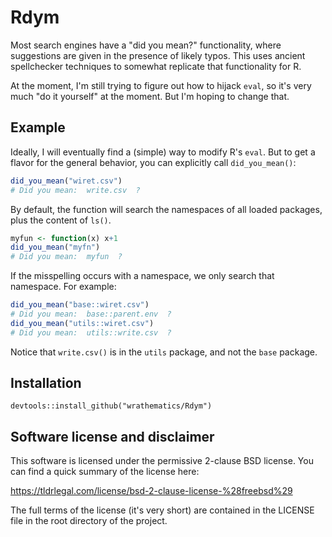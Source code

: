 # Rdym

Most search engines have a "did you mean?" functionality, where
suggestions are given in the presence of likely typos.  This
uses ancient spellchecker techniques to somewhat replicate
that functionality for R.

At the moment, I'm still trying to figure out how to hijack `eval`,
so it's very much "do it yourself" at the moment.  But I'm
hoping to change that.



## Example

Ideally, I will eventually find a (simple) way to modify R's `eval`.
But to get a flavor for the general behavior, you can explicitly
call `did_you_mean()`:

```r
did_you_mean("wiret.csv")
# Did you mean:  write.csv  ?
```

By default, the function will search the namespaces of all loaded
packages, plus the content of `ls()`.

```r
myfun <- function(x) x+1
did_you_mean("myfn")
# Did you mean:  myfun  ?
```

If the misspelling occurs with a namespace, we only search that namespace.
For example:

```r
did_you_mean("base::wiret.csv")
# Did you mean:  base::parent.env  ?
did_you_mean("utils::wiret.csv")
# Did you mean:  utils::write.csv  ?
```

Notice that `write.csv()` is in the `utils` package, and not
the `base` package.



## Installation

```
devtools::install_github("wrathematics/Rdym")
```



## Software license and disclaimer

This software is licensed under the permissive 2-clause BSD license.
You can find a quick summary of the license here:

https://tldrlegal.com/license/bsd-2-clause-license-%28freebsd%29

The full terms of the license (it's very short) are contained in the
LICENSE file in the root directory of the project.
